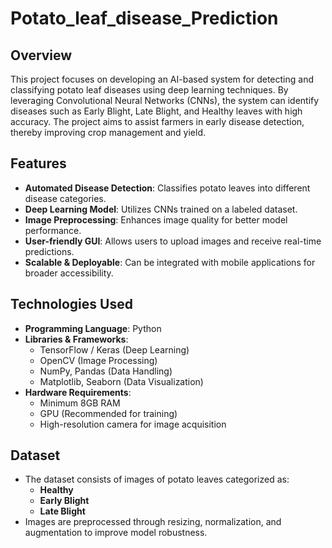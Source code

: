 # Potato_leaf_disease_Prediction

## Overview
This project focuses on developing an AI-based system for detecting and classifying potato leaf diseases using deep learning techniques. By leveraging Convolutional Neural Networks (CNNs), the system can identify diseases such as Early Blight, Late Blight, and Healthy leaves with high accuracy. The project aims to assist farmers in early disease detection, thereby improving crop management and yield.

## Features
- **Automated Disease Detection**: Classifies potato leaves into different disease categories.
- **Deep Learning Model**: Utilizes CNNs trained on a labeled dataset.
- **Image Preprocessing**: Enhances image quality for better model performance.
- **User-friendly GUI**: Allows users to upload images and receive real-time predictions.
- **Scalable & Deployable**: Can be integrated with mobile applications for broader accessibility.

## Technologies Used
- **Programming Language**: Python
- **Libraries & Frameworks**: 
  - TensorFlow / Keras (Deep Learning)
  - OpenCV (Image Processing)
  - NumPy, Pandas (Data Handling)
  - Matplotlib, Seaborn (Data Visualization)
- **Hardware Requirements**:
  - Minimum 8GB RAM
  - GPU (Recommended for training)
  - High-resolution camera for image acquisition

## Dataset
- The dataset consists of images of potato leaves categorized as:
  - **Healthy**
  - **Early Blight**
  - **Late Blight**
- Images are preprocessed through resizing, normalization, and augmentation to improve model robustness.
